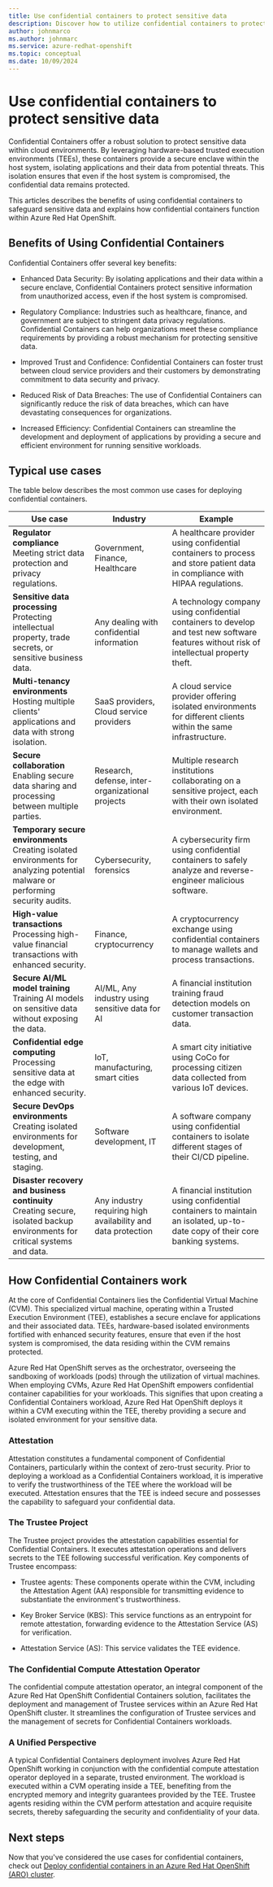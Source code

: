 ```yaml
---
title: Use confidential containers to protect sensitive data
description: Discover how to utilize confidential containers to protect sensitive data.
author: johnmarco
ms.author: johnmarc
ms.service: azure-redhat-openshift
ms.topic: conceptual
ms.date: 10/09/2024
---
```

# Use confidential containers to protect sensitive data

Confidential Containers offer a robust solution to protect sensitive data within cloud environments. By leveraging hardware-based trusted execution environments (TEEs), these containers provide a secure enclave within the host system, isolating applications and their data from potential threats. This isolation ensures that even if the host system is compromised, the confidential data remains protected.

This articles describes the benefits of using confidential containers to safeguard sensitive data and explains how confidential containers function within Azure Red Hat OpenShift.


## Benefits of Using Confidential Containers

Confidential Containers offer several key benefits:

- Enhanced Data Security: By isolating applications and their data within a secure enclave, Confidential Containers protect sensitive information from unauthorized access, even if the host system is compromised.

- Regulatory Compliance: Industries such as healthcare, finance, and government are subject to stringent data privacy regulations. Confidential Containers can help organizations meet these compliance requirements by providing a robust mechanism for protecting sensitive data.

- Improved Trust and Confidence: Confidential Containers can foster trust between cloud service providers and their customers by demonstrating commitment to data security and privacy.

- Reduced Risk of Data Breaches: The use of Confidential Containers can significantly reduce the risk of data breaches, which can have devastating consequences for organizations.

- Increased Efficiency: Confidential Containers can streamline the development and deployment of applications by providing a secure and efficient environment for running sensitive workloads.

## Typical use cases

The table below describes the most common use cases for deploying confidential containers.

|Use case  |Industry  |Example  |
|---------|---------|---------|
|**Regulator compliance**<br>Meeting strict data protection and privacy regulations. |Government, Finance, Healthcare |A healthcare provider using confidential containers to process and store patient data in compliance with HIPAA regulations. |
|**Sensitive data processing**<br>Protecting intellectual property, trade secrets, or sensitive business data. |Any dealing with confidential information |A technology company using confidential containers to develop and test new software features without risk of intellectual property theft. |
|**Multi-tenancy environments**<br>Hosting multiple clients' applications and data with strong isolation. |SaaS providers, Cloud service providers |A cloud service provider offering isolated environments for different clients within the same infrastructure. |
|**Secure collaboration**<br>Enabling secure data sharing and processing between multiple parties. |Research, defense, inter-organizational projects |Multiple research institutions collaborating on a sensitive project, each with their own isolated environment. |
|**Temporary secure environments**<br>Creating isolated environments for analyzing potential malware or performing security audits. |Cybersecurity, forensics | A cybersecurity firm using confidential containers to safely analyze and reverse-engineer malicious software. |
|**High-value transactions**<br>Processing high-value financial transactions with enhanced security. |Finance, cryptocurrency |A cryptocurrency exchange using confidential containers to manage wallets and process transactions. |
|**Secure AI/ML model training**<br>Training AI models on sensitive data without exposing the data. |AI/ML, Any industry using sensitive data for AI |A financial institution training fraud detection models on customer transaction data. |
|**Confidential edge computing**<br>Processing sensitive data at the edge with enhanced security. |IoT, manufacturing, smart cities |A smart city initiative using CoCo for processing citizen data collected from various IoT devices. |
|**Secure DevOps environments**<br>Creating isolated environments for development, testing, and staging. |Software development, IT |A software company using confidential containers to isolate different stages of their CI/CD pipeline. |
|**Disaster recovery and business continuity**<br>Creating secure, isolated backup environments for critical systems and data. |Any industry requiring high availability and data protection |A financial institution using confidential containers to maintain an isolated, up-to-date copy of their core banking systems. |

## How Confidential Containers work

At the core of Confidential Containers lies the Confidential Virtual Machine (CVM). This specialized virtual machine, operating within a Trusted Execution Environment (TEE), establishes a secure enclave for applications and their associated data. TEEs, hardware-based isolated environments fortified with enhanced security features, ensure that even if the host system is compromised, the data residing within the CVM remains protected.

Azure Red Hat OpenShift serves as the orchestrator, overseeing the sandboxing of workloads (pods) through the utilization of virtual machines. When employing CVMs, Azure Red Hat OpenShift empowers confidential container capabilities for your workloads. This signifies that upon creating a Confidential Containers workload, Azure Red Hat OpenShift deploys it within a CVM executing within the TEE, thereby providing a secure and isolated environment for your sensitive data.

### Attestation

Attestation constitutes a fundamental component of Confidential Containers, particularly within the context of zero-trust security. Prior to deploying a workload as a Confidential Containers workload, it is imperative to verify the trustworthiness of the TEE where the workload will be executed. Attestation ensures that the TEE is indeed secure and possesses the capability to safeguard your confidential data.

### The Trustee Project

The Trustee project provides the attestation capabilities essential for Confidential Containers. It executes attestation operations and delivers secrets to the TEE following successful verification. Key components of Trustee encompass:

- Trustee agents: These components operate within the CVM, including the Attestation Agent (AA) responsible for transmitting evidence to substantiate the environment's trustworthiness.

- Key Broker Service (KBS): This service functions as an entrypoint for remote attestation, forwarding evidence to the Attestation Service (AS) for verification.

- Attestation Service (AS): This service validates the TEE evidence.

### The Confidential Compute Attestation Operator
The confidential compute attestation operator, an integral component of the Azure Red Hat OpenShift Confidential Containers solution, facilitates the deployment and management of Trustee services within an Azure Red Hat OpenShift cluster. It streamlines the configuration of Trustee services and the management of secrets for Confidential Containers workloads.


### A Unified Perspective

A typical Confidential Containers deployment involves Azure Red Hat OpenShift working in conjunction with the confidential compute attestation operator deployed in a separate, trusted environment. The workload is executed within a CVM operating inside a TEE, benefiting from the encrypted memory and integrity guarantees provided by the TEE. Trustee agents residing within the CVM perform attestation and acquire requisite secrets, thereby safeguarding the security and confidentiality of your data.

## Next steps

Now that you've considered the use cases for confidential containers, check out [Deploy confidential containers in an Azure Red Hat OpenShift (ARO) cluster](howto-confidential-containers.md).

